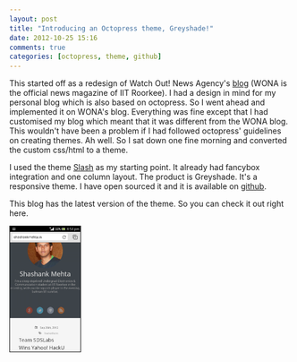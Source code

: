 ```yaml
---
layout: post
title: "Introducing an Octopress theme, Greyshade!"
date: 2012-10-25 15:16
comments: true
categories: [octopress, theme, github]
---
```


This started off as a redesign of Watch Out! News Agency's [blog](http://wona.github.com) (WONA is the official news magazine of IIT Roorkee). I had a design in mind for my personal blog which is also based on octopress. So I went ahead and implemented it on WONA's blog. Everything was fine except that I had customised my blog which meant that it was different from the WONA blog. This wouldn't have been a problem if I had followed octopress' guidelines on creating themes. Ah well. So I sat down one fine morning and converted the custom css/html to a theme. 

I used the theme [Slash](https://github.com/tommy351/Octopress-Theme-Slash) as my starting point. It already had fancybox integration and one column layout. The product is Greyshade. It's a responsive theme. I have open sourced it and it is available on [github](http://github.com/shashankmehta/greyshade).

This blog has the latest version of the theme. So you can check it out right here.

<div class="aligncenter">
	<img src="/images/posts/greyshade/1.png" alt="Responsive design" style="border: 1px solid #111; width: 25%">
</div>


